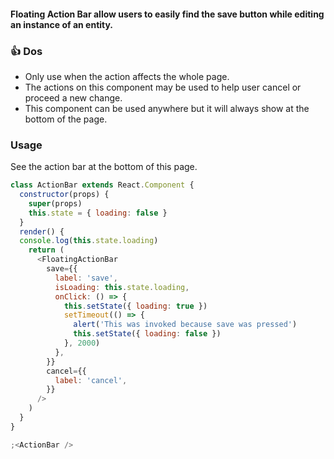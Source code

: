 #### Floating Action Bar allow users to easily find the save button while editing an instance of an entity.

### 👍 Dos

- Only use when the action affects the whole page.
- The actions on this component may be used to help user cancel or proceed a new change.
- This component can be used anywhere but it will always show at the bottom of the page.

### Usage

See the action bar at the bottom of this page.

```js
class ActionBar extends React.Component {
  constructor(props) {
    super(props)
    this.state = { loading: false }
  }
  render() {
  console.log(this.state.loading)
    return (
      <FloatingActionBar
        save={{
          label: 'save',
          isLoading: this.state.loading,
          onClick: () => {
            this.setState({ loading: true })
            setTimeout(() => {
              alert('This was invoked because save was pressed')
              this.setState({ loading: false })
            }, 2000)
          },
        }}
        cancel={{
          label: 'cancel',
        }}
      />
    )
  }
}

;<ActionBar />
```
